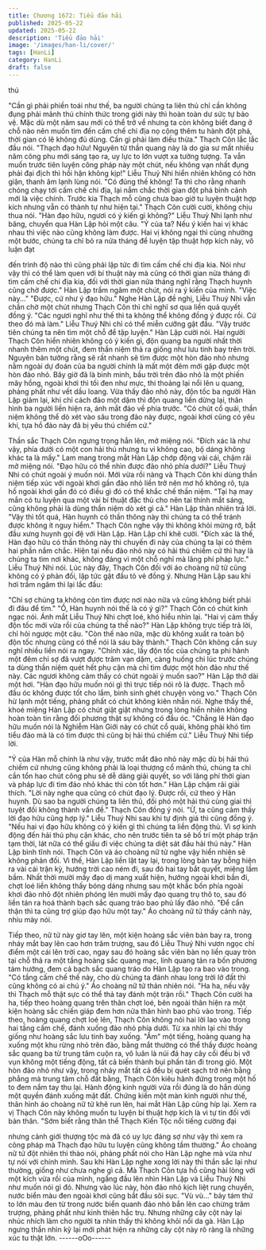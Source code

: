 ```yaml
---
title: Chương 1672: Tiểu đảo hải
published: 2025-05-22
updated: 2025-05-22
description: 'Tiểu đảo hải'
image: '/images/han-li/cover/'
tags: [HanLi]
category: HanLi
draft: false
---
```


thú

"Cần gì phải phiền toái như thế, ba người chúng ta liên thủ chỉ cần
không đụng phải mãnh thú chính thức trong giới này thì hoàn toàn
dư sức tự bảo vệ. Mặc dù một năm sau mới có thể trở về nhưng
ta còn không biết đang ở chỗ nào nên muốn tìm đến cấm chế chi
địa nọ cộng thêm tu hành đột phá, thời gian có lẽ không đủ dùng.
Cần gì phải làm điều thừa."
Thạch Côn lắc lắc đầu nói.
"Thạch đạo hữu! Nguyên từ thần quang này là do gia sư mất
nhiều năm công phu mới sáng tạo ra, uy lực to lớn vượt xa tưởng
tượng. Ta vẫn muốn trước tiên luyện công pháp này một chút, nếu
không vạn nhất đụng phải đại địch thì hối hận không kịp!"
Liễu Thuỷ Nhi hiển nhiên không có hờn giận, thanh âm lạnh lùng
nói.
"Có đúng thế không! Ta thì cho rằng nhanh chóng chạy tới cấm
chế chi địa, lại nắm chắc thời gian đột phá bình cảnh mới là việc
chính. Trước kia Thạch mỗ cũng chưa bao giờ tu luyện thuật hợp
kích nhưng vẫn có thành tự như hiện tại."
Thạch Côn cười cười, không chịu thua nói.
"Hàn đạo hữu, ngươi có ý kiến gì không?"
Liễu Thuỷ Nhi lạnh như băng, chuyển qua Hàn Lập hỏi một câu.
"Ý của ta? Nếu ý kiến hai vị khác nhau thì việc nào cũng không
làm được. Hai vị không ngại thì cùng nhường một bước, chúng ta
chỉ bỏ ra nửa tháng để luyện tập thuật hợp kích này, vô luận đạt

đến trình độ nào thì cũng phải lập tức đi tìm cấm chế chi địa kia.
Nói như vậy thì có thể làm quen với bí thuật này mà cũng có thời
gian nửa tháng đi tìm cấm chế chi địa kia, đối với thời gian nửa
tháng nghĩ rằng Thạch huynh cũng chờ được."
Hàn Lập trầm ngâm một chút, nói ra ý kiến của mình.
"Việc này..."
"Được, cứ như ý đạo hữu."
Nghe Hàn Lập đề nghị, Liễu Thuý Nhi vẫn chần chờ một chút
nhưng Thạch Côn thì chỉ nghĩ sơ qua liền quả quyết đồng ý.
"Các ngươi nghĩ như thế thì ta không thể không đồng ý được rồi.
Cứ theo đó mà làm."
Liễu Thuý Nhi chỉ có thể miễn cưỡng gật đầu.
"Vậy trước tiên chúng ta nên tìm một chỗ để tập luyện."
Hàn Lập cười nói.
Hai người Thạch Côn hiển nhiên không có ý kiến gì, độn quang
ba người nhất thời nhanh thêm một chút, đem thần niệm thả ra
giống như lưu tinh bay trên trời. Nguyên bản tưởng rằng sẽ rất
nhanh sẽ tìm được một hòn đảo nhỏ nhưng nằm ngoài dự đoán
của ba người chính là mất một đêm mới gặp được một hòn đảo
nhỏ.
Bây giờ đã là bình minh, bầu trời trên đảo nhỏ là một phiến mây
hồng, ngoài khơi thì tối đen như mực, thi thoảng lại nổi lên u
quang, phảng phất như vết dầu loang. Vừa thấy đảo nhỏ này, độn
tốc ba người Hàn Lập giảm lại, khi chỉ cách đảo một dặm thì độn
quang liền dừng lại, thân hình ba người liền hiện ra, ánh mắt đảo
về phía trước.
"Có chút cổ quái, thần niệm không thể dò xét vào sâu trong đảo
này được, ngoài khơi cũng có yêu khí, tựa hồ đảo này đã bị yêu
thú chiếm cứ."

Thần sắc Thạch Côn ngưng trọng hẳn lên, mở miệng nói.
"Đích xác là như vậy, phía dưới có một con hải thú nhưng tu vi
không cao, bộ dáng không khác ta là mấy."
Lam mang trong mắt Hàn Lập chớp động vài cái, chậm rãi mở
miệng nói.
"Đạo hữu có thể nhìn được đảo nhỏ phía dưới?"
Liễu Thuý Nhi có chút ngoài ý muốn nói. Mới vừa rồi nàng và
Thạch Côn khi dùng thần niệm tiếp xúc với ngoài khơi gần đảo
nhỏ liền trở nên mơ hồ không rõ, tựa hồ ngoài khơi gần đó có
điều gì đó có thể khắc chế thần niệm.
"Tại hạ may mắn có tu luyện qua một vài bí thuật đặc thù cho nên
tai thính mắt sáng, cũng không phải là dùng thần niệm dò xét gì
cả."
Hàn Lập thản nhiên trả lời.
"Vậy thì tốt quá, Hàn huynh có thần thông này thì chúng ta có thể
tránh được không ít nguy hiểm."
Thạch Côn nghe vậy thì không khỏi mừng rỡ, bắt đầu xưng huynh
gọi đệ với Hàn Lập.
Hàn Lập chỉ khẽ cười.
"Đích xác là thế, Hàn đạo hữu có thần thông này thì chuyến đi
này của chúng ta lại có thêm hai phần nắm chắc. Hiện tại nếu đảo
nhỏ này có hải thú chiếm cứ thì hay là chúng ta tìm nơi khác,
không đáng vì một chỗ nghỉ mà lãng phí pháp lực."
Liễu Thuý Nhi nói.
Lúc này đây, Thạch Côn đối với áo choàng nữ tử cũng không có ý
phản đối, lập tức gật đầu tỏ vẻ đồng ý. Nhưng Hàn Lập sau khi
hơi trầm ngâm thì lại lắc đầu:

"Chỉ sợ chúng ta không còn tìm được nơi nào nữa và cũng không
biết phải đi đâu để tìm."
"Ồ, Hàn huynh nói thế là có ý gì?"
Thạch Côn có chút kinh ngạc nói.
Ánh mắt Liễu Thuý Nhi chợt loé, khó hiểu nhìn lại.
"Hai vị cảm thấy độn tốc mới vừa rồi của chúng ta thế nào?"
Hàn Lập không trực tiếp trả lời, chỉ hỏi ngược một câu.
"Còn thế nào nữa, mặc dù không xuất ra toàn bộ độn tốc nhưng
cũng có thể nói là sáu bảy thành."
Thạch Côn không cần suy nghĩ nhiều liền nói ra ngay.
"Chính xác, lấy độn tốc của chúng ta phi hành một đêm chỉ sợ đã
vượt được trăm vạn dặm, càng huống chi lúc trước chúng ta dùng
thần niệm quét hết phụ cận mà chỉ tìm được một hòn đảo như thế
này. Các ngươi không cảm thấy có chút ngoài ý muốn sao?"
Hàn Lập thở dài một hơi.
"Hàn đạo hữu muốn nói gì thì trực tiếp nói rõ là được. Thạch mỗ
đầu óc không được tốt cho lắm, bình sinh ghét chuyện vòng vo."
Thạch Côn hừ lạnh một tiếng, phảng phất có chút không kiên
nhẫn nói. Nghe thấy thế, khoé miệng Hàn Lập có chút giật giật
nhưng trong lòng hiển nhiên không hoàn toàn tin rằng đối phương
thật sự không có đầu óc.
"Chẳng lẽ Hàn đạo hữu muốn nói là Nghiễm Hàn Giới này có chút
cổ quái, không phải khó tìm tiểu đảo mà là có tìm được thì cũng bị
hải thú chiếm cứ."
Liễu Thuý Nhi tiếp lời.

"Ý của Hàn mỗ chính là như vậy, trước mắt đảo nhỏ này mặc dù
bị hải thú chiếm cứ nhưng cũng không phải là loại thượng cổ
mãnh thú, chúng ta chỉ cần tổn hao chút công phu sẽ dễ dàng giải
quyết, so với lãng phí thời gian và pháp lực đi tìm đảo nhỏ khác
thì còn tốt hơn."
Hàn Lập chậm rãi giải thích.
"Lời này nghe qua cũng có chút đạo lý. Được rồi, cứ theo ý Hàn
huynh. Dù sao ba người chúng ta liên thủ, đối phó một hải thú
cùng giai thì tuyệt đối không thành vấn đề."
Thạch Côn đồng ý nói.
"Ừ, ta cũng cảm thấy lời đạo hữu cũng hợp lý."
Liễu Thuý Nhi sau khi tự định giá thì cũng đồng ý.
"Nếu hai vị đạo hữu không có ý kiến gì thì chúng ta liền động thủ.
Vì sợ kinh động đến hải thú phụ cận khác, cho nên trước tiên ta
sẽ bố trí một pháp trận tạm thời, lát nữa có thể giấu đi việc chúng
ta diệt sát đầu hải thú này."
Hàn Lập bình tĩnh nói.
Thạch Côn và áo choàng nữ tử nghe vậy hiển nhiên sẽ không
phản đối. Vì thế, Hàn Lập liền lật tay lại, trong lòng bàn tay bỗng
hiện ra vài cái trận kỳ, hướng trời cao ném đi, sau đó hai tay bắt
quyết, miệng lầm bầm.
Nhất thời mười mấy đạo dị mang xuất hiện, hướng ngoài khơi
bắn đi, chợt loé liền không thấy bóng dáng nhưng sau một khắc
bốn phía ngoài khơi đảo nhỏ đột nhiên phóng lên mười mấy đạo
quang trụ thô to, sau đó liền tán ra hoá thành bạch sắc quang tráo
bao phủ lấy đảo nhỏ.
"Để cẩn thận thì ta cũng trợ giúp đạo hữu một tay."
Áo choàng nữ tử thấy cảnh này, nhíu mày nói.

Tiếp theo, nữ tử này giơ tay lên, một kiện hoàng sắc viên bàn bay
ra, trong nháy mắt bay lên cao hơn trăm trượng, sau đó Liễu Thuý
Nhi vươn ngọc chỉ điểm một cái lên trời cao, ngay sau đó hoàng
sắc viên bàn nọ liền quay tròn tại chỗ thả ra một tầng hoàng sắc
quang mạc, linh quang tản ra bốn phương tám hướng, đem cả
bạch sắc quang tráo do Hàn Lập tạo ra bao vào trong.
"Có tầng cấm chế thế này, cho dù chúng ta đánh nhau long trời lở
đất thì cũng không có ai chú ý."
Áo choàng nữ tử thản nhiên nói.
"Ha ha, nếu vậy thì Thạch mỗ thật sực có thể thả tay đánh một
trận rồi."
Thạch Côn cười ha ha, tiếp theo hoàng quang trên thân chợt loé,
bên ngoài thân hiện ra một kiện hoàng sắc chiến giáp đem hơn
nửa thân hình bao phủ vào trong. Tiếp theo, hoàng quang chợt
loé lên, Thạch Côn không nói hai lời lao vào trong hai tầng cấm
chế, đánh xuống đảo nhỏ phía dưới. Từ xa nhìn lại chỉ thấy giống
như hoàng sắc lưu tinh bay xuống.
"Ầm" một tiếng, hoàng quang hạ xuống một khu rừng nhỏ trên
đảo, bằng mắt thường có thể thấy được hoàng sắc quang ba từ
trung tâm cuộn ra, vô luân là núi đá hay cây cối đều bị vỡ vụn
không một tiếng động, tất cả biến thành bụi phấn tán đi trong gió.
Một hòn đảo nhỏ như vậy, trong nháy mắt tất cả đều bị quét sạch
trở nên bằng phẳng mà trung tâm chỗ đất bằng, Thạch Côn kiêu
hãnh đứng trong một hố to đem nắm tay thu lại.
Hành động kinh người vừa rồi đúng là do hắn dùng một quyền
đánh xuống mặt đất.
Chứng kiến một màn kinh người như thế, thân hình áo choàng nữ
tử khẽ run lên, hai mắt Hàn Lập cũng híp lại. Xem ra vị Thạch
Côn này không muốn tu luyện bí thuật hợp kích là vì tự tin đối với
bản thân.
"Sớm biết rằng thân thể Thạch Kiến Tộc nổi tiếng cường đại

nhưng cảnh giới thượng tộc mà đã có uy lực đáng sợ như vậy thì
xem ra công pháp mà Thạch đạo hữu tu luyện cũng không tầm
thường."
Áo choàng nữ tử đột nhiên thì thào nói, phảng phất nói cho Hàn
Lập nghe mà vừa như tự nói với chính mình.
Sau khi Hàn Lập nghe xong lời này thì thần sắc lại như thường,
giống như chưa nghe gì cả. Mà Thạch Côn tựa hồ cũng hài lòng
với một kích vừa rồi của mình, ngẩng đầu lên nhìn Hàn Lập và
Liễu Thuý Nhi như muốn nói gì đó.
Nhưng vào lúc này, hòn đảo nhỏ kịch liệt rung chuyển, nước biển
màu đen ngoài khơi cũng bắt đầu sôi sục.
"Vù vù..." bảy tám thứ to lớn màu đen từ trong nước biển quanh
đảo nhỏ bắn lên cao chừng trăm trượng, phảng phất như kinh
thiên hắc trụ. Nhưng những cây cột này lại nhúc nhích làm cho
người ta nhìn thấy thì không khỏi nổi da gà.
Hàn Lập ngưng thần nhìn kỹ lại mới phát hiện ra những cây cột
này rõ ràng là những xúc tu thật lớn.
------oOo------
